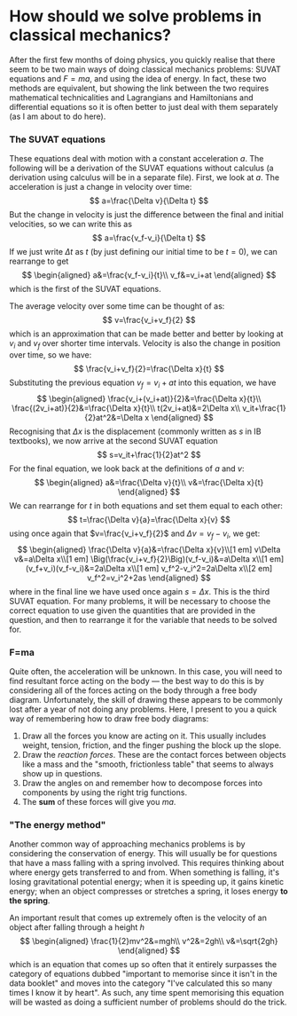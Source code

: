 # How should we solve problems in classical mechanics?

After the first few months of doing physics, you quickly realise that there seem to be two main ways of doing classical mechanics problems: SUVAT equations and $F=ma$, and using the idea of energy. In fact, these two methods are equivalent, but showing the link between the two requires mathematical technicalities and Lagrangians and Hamiltonians and differential equations so it is often better to just deal with them separately (as I am about to do here).

### The SUVAT equations

These equations deal with motion with a constant acceleration $a$. The following will be a derivation of the SUVAT equations without calculus (a derivation using calculus will be in a separate file). First, we look at $a$. The acceleration is just a change in velocity over time:
$$
a=\frac{\Delta v}{\Delta t}
$$
But the change in velocity is just the difference between the final and initial velocities, so we can write this as
$$
a=\frac{v_f-v_i}{\Delta t}
$$
If we just write $\Delta t$ as $t$ (by just defining our initial time to be $t=0$), we can rearrange to get
$$
\begin{aligned}
a&=\frac{v_f-v_i}{t}\\
v_f&=v_i+at
\end{aligned}
$$
which is the first of the SUVAT equations.

The average velocity over some time can be thought of as:
$$
v=\frac{v_i+v_f}{2}
$$
which is an approximation that can be made better and better by looking at $v_i$ and $v_f$ over shorter time intervals. Velocity is also the change in position over time, so we have:
$$
\frac{v_i+v_f}{2}=\frac{\Delta x}{t}
$$
Substituting the previous equation $v_f=v_i+at$ into this equation, we have
$$
\begin{aligned}
\frac{v_i+(v_i+at)}{2}&=\frac{\Delta x}{t}\\
\frac{(2v_i+at)}{2}&=\frac{\Delta x}{t}\\
t(2v_i+at)&=2\Delta x\\
v_it+\frac{1}{2}at^2&=\Delta x
\end{aligned}
$$
Recognising that $\Delta x$ is the displacement (commonly written as $s$ in IB textbooks), we now arrive at the second SUVAT equation
$$
s=v_it+\frac{1}{2}at^2
$$
For the final equation, we look back at the definitions of $a$ and $v$:
$$
\begin{aligned}
a&=\frac{\Delta v}{t}\\
v&=\frac{\Delta x}{t}
\end{aligned}
$$
We can rearrange for $t$ in both equations and set them equal to each other:
$$
t=\frac{\Delta v}{a}=\frac{\Delta x}{v}
$$
using once again that $v=\frac{v_i+v_f}{2}$ and $\Delta v=v_f-v_i$, we get:
$$
\begin{aligned}
\frac{\Delta v}{a}&=\frac{\Delta x}{v}\\[1 em]
v\Delta v&=a\Delta x\\[1 em]
\Big(\frac{v_i+v_f}{2}\Big)(v_f-v_i)&=a\Delta x\\[1 em]
(v_f+v_i)(v_f-v_i)&=2a\Delta x\\[1 em]
v_f^2-v_i^2=2a\Delta x\\[2 em]
v_f^2=v_i^2+2as
\end{aligned}
$$
where in the final line we have used once again $s=\Delta x$. This is the third SUVAT equation. For many problems, it will be necessary to choose the correct equation to use given the quantities that are provided in the question, and then to rearrange it for the variable that needs to be solved for.

### F=ma

Quite often, the acceleration will be unknown. In this case, you will need to find resultant force acting on the body — the best way to do this is by considering all of the forces acting on the body through a free body diagram. Unfortunately, the skill of drawing these appears to be commonly lost after a year of not doing any problems. Here, I present to you a quick way of remembering how to draw free body diagrams:

1. Draw all the forces you know are acting on it. This usually includes weight, tension, friction, and the finger pushing the block up the slope.
2. Draw the _reaction forces_. These are the contact forces between objects like a mass and the "smooth, frictionless table" that seems to always show up in questions.
3. Draw the angles on and remember how to decompose forces into components by using the right trig functions.
4. The **sum** of these forces will give you $ma$.

### "The energy method"

Another common way of approaching mechanics problems is by considering the conservation of energy. This will usually be for questions that have a mass falling with a spring involved. This requires thinking about where energy gets transferred to and from. When something is falling, it's losing gravitational potential energy; when it is speeding up, it gains kinetic energy; when an object compresses or stretches a spring, it loses energy **to the spring**.

An important result that comes up extremely often is the velocity of an object after falling through a height $h$
$$
\begin{aligned}
\frac{1}{2}mv^2&=mgh\\
v^2&=2gh\\
v&=\sqrt{2gh}
\end{aligned}
$$
which is an equation that comes up so often that it entirely surpasses the category of equations dubbed "important to memorise since it isn't in the data booklet" and moves into the category "I've calculated this so many times I know it by heart". As such, any time spent memorising this equation will be wasted as doing a sufficient number of problems should do the trick.